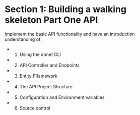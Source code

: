 # Section 1: Building a walking skeleton Part One API

Implement the basic API functionality and have an introduction understanding of:

- 1. Using the donet CLI
- 2. API Controller and Endpoints
- 3. Entity FRamework
- 4. The API Project Structure
- 5. Configuration and Environment variables
- 6. Source control